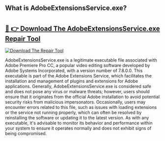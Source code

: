 ## What is AdobeExtensionsService.exe? 

# <h2><a href="https://exedetect.com/download.php?AdobeExtensionsService.exe">🔗 👉 Download The AdobeExtensionsService.exe Repair Tool</a></h2>

[![Download The Repair Tool](https://exedetect.com/download-button.jpg)](https://exedetect.com/download.php?AdobeExtensionsService.exe)

AdobeExtensionsService.exe is a legitimate executable file associated with Adobe Premiere Pro CC, a popular video editing software developed by Adobe Systems Incorporated, with a version number of 7.8.0.0. This executable is part of the Adobe Extensions Service, which facilitates the installation and management of plugins and extensions for Adobe applications. Generally, AdobeExtensionsService.exe is considered safe and does not pose any virus or malware threats; however, users should ensure that it originates from the official Adobe installation to avoid potential security risks from malicious impersonators. Occasionally, users may encounter errors related to this file, such as issues with loading extensions or the service not running properly, which can often be resolved by reinstalling the software or updating it to the latest version. As with any executable, it's advisable to monitor its behavior and performance within your system to ensure it operates normally and does not exhibit signs of being compromised.